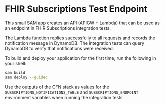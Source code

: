 # FHIR Subscriptions Test Endpoint

This small SAM app creates an API (APIGW + Lambda) that can be used as an endpoint in FHIR Subscriptions integration tests.

The Lambda function replies successfully to all requests and records the notification message in DynamoDB.
The integration tests can query DynamoDB to verify that notifications were received.

To build and deploy your application for the first time, run the following in your shell:

```bash
sam build
sam deploy --guided
```

Use the outputs of the CFN stack as values for the `SUBSCRIPTIONS_NOTIFICATIONS_TABLE` and `SUBSCRIPTIONS_ENDPOINT` environment variables when running the integration tests
